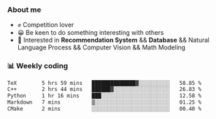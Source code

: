 ### About me

- ✊ Competition lover
- 😀 Be keen to do something interesting with others
- 🎈 Interested in **Recommendation System** && **Database** && Natural Language Process && Computer Vision && Math Modeling


### 📊 Weekly coding
<!--START_SECTION:waka-->

```txt
TeX        5 hrs 59 mins   ██████████████▓░░░░░░░░░░   58.85 %
C++        2 hrs 44 mins   ██████▓░░░░░░░░░░░░░░░░░░   26.83 %
Python     1 hr 16 mins    ███░░░░░░░░░░░░░░░░░░░░░░   12.58 %
Markdown   7 mins          ▒░░░░░░░░░░░░░░░░░░░░░░░░   01.25 %
CMake      2 mins          ░░░░░░░░░░░░░░░░░░░░░░░░░   00.40 %
```

<!--END_SECTION:waka-->
